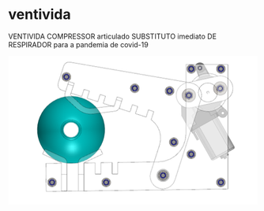 # ventivida
VENTIVIDA COMPRESSOR articulado SUBSTITUTO imediato DE RESPIRADOR para a pandemia de covid-19


![Workflow](/figures/101.png)
